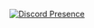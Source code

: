 [![Discord Presence](https://lanyard.cnrad.dev/api/737254285754236959)](https://discord.com/users/737254285754236959)

